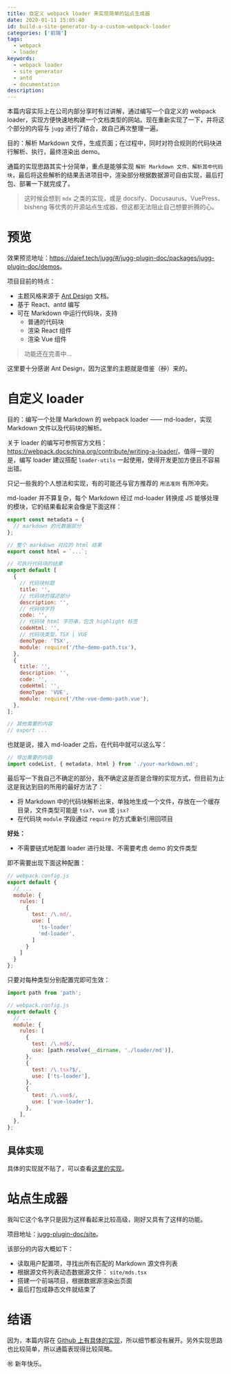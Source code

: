 ```yaml
---
title: 自定义 webpack loader 来实现简单的站点生成器
date: 2020-01-11 15:05:40
id: build-a-site-generator-by-a-custom-webpack-loader
categories: ['前端']
tags:
  - webpack
  - loader
keywords:
  - webpack loader
  - site generator
  - antd
  - documentation
description:
---
```


本篇内容实际上在公司内部分享时有过讲解，通过编写一个自定义的 webpack loader，实现方便快速地构建一个文档类型的网站。现在重新实现了一下，并将这个部分的内容与 `jugg` 进行了结合，故自己再次整理一遍。

<!-- more -->

目的：解析 Markdown 文件，生成页面；在过程中，同时对符合规则的代码块进行解析、执行，最终渲染出 demo。

通篇的实现思路其实十分简单，重点是能够实现 `解析 Markdown 文件、解析其中代码块`，最后将这些解析的结果丢进项目中，渲染部分根据数据源可自由实现，最后打包、部署一下就完成了。

> 这时候会想到 `mdx` 之类的实现，或是 docsify、Docusaurus、VuePress、bisheng 等优秀的开源站点生成器，但这都无法阻止自己想要折腾的心。

# 预览

效果预览地址：<https://daief.tech/jugg/#/jugg-plugin-doc/packages/jugg-plugin-doc/demos>。

项目目前的特点：

- 主题风格来源于 [Ant Design](https://ant.design/index-cn) 文档。
- 基于 React、antd 编写
- 可在 Markdown 中运行代码块，支持
  - 普通的代码块
  - 渲染 React 组件
  - 渲染 Vue 组件

> 功能还在完善中...

这里要十分感谢 Ant Design，因为这里的主题就是借鉴（~~抄~~）来的。

# 自定义 loader

目的：编写一个处理 Markdown 的 webpack loader —— md-loader，实现 Markdown 文件以及代码块的解析。

关于 loader 的编写可参照官方文档：<https://webpack.docschina.org/contribute/writing-a-loader/>。值得一提的是，编写 loader 建议搭配 `loader-utils` 一起使用，使得开发更加方便且不容易出错。

只记一些我的个人想法和实现，有的可能还与官方推荐的 `用法准则` 有所冲突。

md-loader 并不算复杂，每个 Markdown 经过 md-loader 转换成 JS 能够处理的模块，它的结果看起来会像是下面这样：

```js
export const metadata = {
  // markdown 的元数据部分
};

// 整个 markdown 对应的 html 结果
export const html = `...`;

// 可执行代码块的结果
export default [
  {
    // 代码块标题
    title: '',
    // 代码块的描述部分
    description: '',
    // 代码块字符
    code: '',
    // 代码块 html 字符串，包含 highlight 标签
    codeHtml: '',
    // 代码块类型，TSX | VUE
    demoType: 'TSX',
    module: require('/the-demo-path.tsx'),
  },
  {
    title: '',
    description: '',
    code: '',
    codeHtml: '',
    demoType: 'VUE',
    module: require('/the-vue-demo-path.vue'),
  },
];

// 其他需要的内容
// export ...
```

也就是说，接入 md-loader 之后，在代码中就可以这么写：

```ts
// 导出需要的内容
import codeList, { metadata, html } from './your-markdown.md';
```

最后写一下我自己不确定的部分，我不确定这是否是合理的实现方式，但目前为止这是我达到目的所用的最好方法了：

- 将 Markdown 中的代码块解析出来，单独地生成一个文件，存放在一个缓存目录，文件类型可能是 `tsx?`、`vue` 或 `jsx?`
- 在代码块 `module` 字段通过 `require` 的方式重新引用回项目

**好处：**

- 不需要链式地配置 loader 进行处理、不需要考虑 demo 的文件类型

即不需要出现下面这种配置：

```js
// webpack.config.js
export default {
  // ...
  module: {
    rules: [
      {
        test: /\.md/,
        use: [
          'ts-loader'
          'md-loader',
        ]
      }
    ]
  }
};
```

只要对每种类型分别配置完即可生效：

```js
import path from 'path';

// webpack.config.js
export default {
  // ...
  module: {
    rules: [
      {
        test: /\.md$/,
        use: [path.resolve(__dirname, './loader/md')],
      },
      {
        test: /\.tsx?$/,
        use: ['ts-loader'],
      },
      {
        test: /\.vue$/,
        use: ['vue-loader'],
      },
    ],
  },
};
```

## 具体实现

具体的实现就不贴了，可以查看[这里的实现](https://github.com/daief/jugg/blob/master/packages/jugg-plugin-doc/src/loader/md.ts)。

# 站点生成器

我叫它这个名字只是因为这样看起来比较高级，刚好又具有了这样的功能。

项目地址：[jugg-plugin-doc/site](https://github.com/daief/jugg/tree/master/packages/jugg-plugin-doc/site)。

该部分的内容大概如下：

- 读取用户配置项，寻找出所有匹配的 Markdown 源文件列表
- 根据源文件列表动态数据源文件： `site/mds.tsx`
- 搭建一个前端项目，根据数据源渲染出页面
- 最后打包成静态文件就结束了

# 结语

因为，本篇内容在 [Github 上有具体的实现](https://github.com/daief/jugg/tree/master/packages/jugg-plugin-doc)，所以细节都没有展开。另外实现思路也比较简单，所以通篇表现得比较简略。

㊗ 新年快乐。
